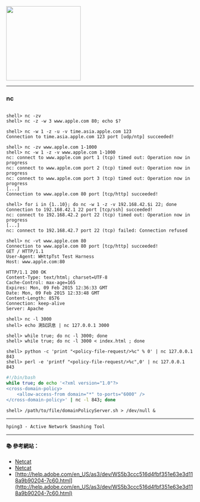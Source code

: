 <img src="http://i.imgur.com/7YCFUSq.jpg" width="200">

----------
### nc
```console

shell> nc -zv 
shell> nc -z -w 3 www.apple.com 80; echo $?

shell> nc -w 1 -z -u -v time.asia.apple.com 123
Connection to time.asia.apple.com 123 port [udp/ntp] succeeded!
```
```console
shell> nc -zv www.apple.com 1-1000
shell> nc -w 1 -z -v www.apple.com 1-1000
nc: connect to www.apple.com port 1 (tcp) timed out: Operation now in progress
nc: connect to www.apple.com port 2 (tcp) timed out: Operation now in progress
nc: connect to www.apple.com port 3 (tcp) timed out: Operation now in progress
[...]
Connection to www.apple.com 80 port [tcp/http] succeeded!
```

```console
shell> for i in {1..10}; do nc -w 1 -z -v 192.168.42.$i 22; done
Connection to 192.168.42.1 22 port [tcp/ssh] succeeded!
nc: connect to 192.168.42.2 port 22 (tcp) timed out: Operation now in progress
[...]
nc: connect to 192.168.42.7 port 22 (tcp) failed: Connection refused
```

```console
shell> nc -vt www.apple.com 80
Connection to www.apple.com 80 port [tcp/http] succeeded!
GET / HTTP/1.1
User-Agent: WHttpTst Test Harness
Host: www.apple.com:80

HTTP/1.1 200 OK
Content-Type: text/html; charset=UTF-8
Cache-Control: max-age=165
Expires: Mon, 09 Feb 2015 12:36:33 GMT
Date: Mon, 09 Feb 2015 12:33:48 GMT
Content-Length: 8576
Connection: keep-alive
Server: Apache
```

```console
shell> nc -l 3000
shell> echo 測試訊息 | nc 127.0.0.1 3000

shell> while true; do nc -l 3000; done
shell> while true; do nc -l 3000 < index.html ; done
```

```console
shell> python -c 'print "<policy-file-request/>%c" % 0' | nc 127.0.0.1 843 
shell> perl -e 'printf "<policy-file-request/>%c",0' | nc 127.0.0.1 843         
```

```sh
#!/bin/bash
while true; do echo '<?xml version="1.0"?> 
<cross-domain-policy>
    <allow-access-from domain="*" to-ports="6000" />  
</cross-domain-policy>' | nc -l 843; done 
```

```console
shell> /path/to/file/domainPolicyServer.sh > /dev/null &
```

---

`hping3 - Active Network Smashing Tool`

----------
#### :books: 參考網站：

- [Netcat](http://en.wikipedia.org/wiki/Netcat)
- [Netcat](http://nc110.sourceforge.net/)
- [http://help.adobe.com/en_US/as3/dev/WS5b3ccc516d4fbf351e63e3d118a9b90204-7c60.html](http://help.adobe.com/en_US/as3/dev/WS5b3ccc516d4fbf351e63e3d118a9b90204-7c60.html)
